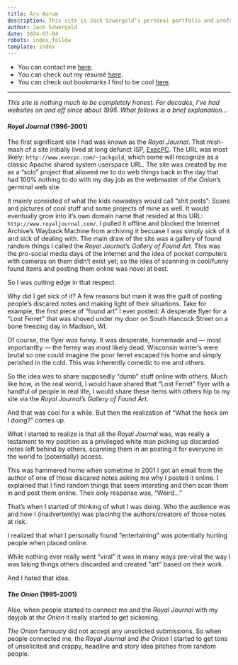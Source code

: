 ```yaml
---
title: Ars Aurum
description: This site is Jack Szwergold’s personal portfolio and professional calling card.
author: Jack Szwergold
date: 2024-07-04
robots: index,follow
template: index
---
```


 - You can contact me [here](/contact).
 - You can check out my résumé [here](/resume).
 - You can check out bookmarks I find to be cool [here](/bookmarks).

***

*This site is nothing much to be completely honest. For decades, I’ve had websites on and off since about 1995. What follows is a brief explanation…*

#### _Royal Journal_ (1996-2001)

The first significant site I had was known as the _Royal Journal_. That mish-mash of a site initially lived at long defunct ISP, [ExecPC](https://en.wikipedia.org/wiki/ExecPC_BBS). The URL was most likely: `http://www.execpc.com/~jackgold`, which some will recognize as a classic Apache shared system userspace URL. The site was created by me as a “solo” project that allowed me to do web things back in the day that had 100% nothing to do with my day job as the webmaster of _the Onion_’s germinal web site.

It mainly consisted of what the kids nowadays would call “shit posts”: Scans and pictures of cool stuff and some projects of mine as well. It would eventually grow into it’s own domain name that resided at this URL: `http://www.royaljournal.com/`. I pulled it offline and blocked the Internet Archive’s Wayback Machine from archiving it becuase I was simply sick of it and sick of dealing with. The main draw of the site was a gallery of found random things I called the _Royal Journal’s Gallery of Found Art_. This was the pro-social media days of the internet and the idea of pocket computers with cameras on them didn’t exist yet; so the idea of scanning in cool/funny found items and posting them online was novel at best.

So I was cutting edge in that respect.

Why did I get sick of it? A few reasons but main it was the guilt of posting people’s discared notes and making light of their situations. Take for example, the first piece of “found art” I ever posted: A desperate flyer for a “Lost Ferret” that was shoved under my door on South Hancock Street on a bone freezing day in Madison, WI.

Of course, the flyer _was_ funny. It was desperate, homemade and — most importantlty — the ferrey was most likely dead. Wisconsin winter’s were brutal so one could imagine the poor ferret escaped his home and simply perished in the cold. This was inherently comedic to me and others.

So the idea was to share supposedly “dumb” stuff online with others. Much like how, in the real world, I would have shared that “Lost Ferret” flyer with a handful of people in real life, I would share these items with others hip to my site via the _Royal Journal’s Gallery of Found Art_.

And that was cool for a while. But then the realization of “What the heck am I doing?” comes up.

What I started to realize is that all the _Royal Journal_ was, was really a testament to my position as a privileged white man picking up discarded notes left behind by others, scanning them in an posting it for everyone in the world to (potentially) access.

This was hammered home when sometime in 2001 I got an email from the author of one of those discared notes asking me why I posted it online. I explained that I find random things that seem intersting and then scan them in and post them online. Their only response was, “Weird…”

That’s when I started of thinking of what I was doing. Who the audience was and how I (inadvertently) was placinhg the authors/creators of those notes at risk.

I realized that what I personally found “entertaining” was potentially hurting people when placed online.

While nothing ever really went “viral” it was in many ways pre-viral the way I was taking things others discarded and created “art” based on their work.

And I hated that idea.

#### _The Onion_ (1995-2001)


Also, when people started to connect me and the _Royal Journal_ with my dayjob at _the Onion_ it really started to get sickening.

_The Onion_ famously did not accept any unsolicted submissions. So when people connected me, the _Royal Journal_ and _the Onion_ I started to get tons of unsolicited and crappy, headline and story idea pitches from random people.